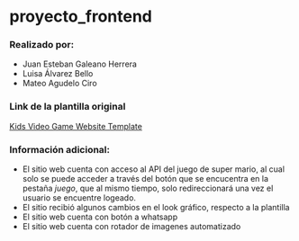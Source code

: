 # proyecto_frontend

### Realizado por:

- Juan Esteban Galeano Herrera
- Luisa Álvarez Bello
- Mateo Agudelo Ciro

### Link de la plantilla original

[Kids Video Game Website Template](https://w3layouts.com/template/kids-video-game-website-template/)

### Información adicional:

- El sitio web cuenta con acceso al API del juego de super mario, al cual solo se puede acceder a través del botón que se encucentra en la pestaña *juego*, que al mismo tiempo, solo redireccionará una vez el usuario se encuentre logeado.
- El sitio recibió algunos cambios en el look gráfico, respecto a la plantilla
- El sitio web cuenta con botón a whatsapp
- El sitio web cuenta con rotador de imagenes automatizado


